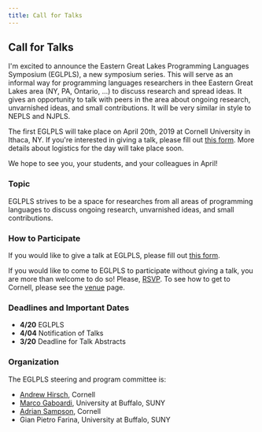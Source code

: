 ```yaml
---
title: Call for Talks
---
```


## Call for Talks

I'm excited to announce the Eastern Great Lakes Programming Languages Symposium (EGLPLS), a new symposium series. This will serve as an informal way for programming languages researchers in thee Eastern Great Lakes area (NY, PA, Ontario, ...) to discuss research and spread ideas. It gives an opportunity to talk with peers in the area about ongoing research, unvarnished ideas, and small contributions. It will be very similar in style to NEPLS and NJPLS.

The first EGLPLS will take place on April 20th, 2019 at Cornell University in Ithaca, NY. If you're interested in giving a talk, please fill out [this form][form]. More details about logistics for the day will take place soon.

We hope to see you, your students, and your colleagues in April!

[form]: https://goo.gl/forms/7VN7OXWpJyyRJrE62

### Topic

EGLPLS strives to be a space for researches from all areas of programming languages to discuss ongoing research, unvarnished ideas, and small contributions.

### How to Participate

If you would like to give a talk at EGLPLS, please fill out [this form][form].

If you would like to come to EGLPLS to participate without giving a talk, you are more than welcome to do so!
Please, [RSVP](https://goo.gl/forms/SvQWoM0kcMvISeL53).
To see how to get to Cornell, please see the [venue](/venue.html) page.

### Deadlines and Important Dates

- **4/20** EGLPLS
- **4/04** Notification of Talks
- **3/20** Deadline for Talk Abstracts

### Organization

The EGLPLS steering and program committee is:

* [Andrew Hirsch](http://akhirsch.science/), Cornell
* [Marco Gaboardi](http://www.acsu.buffalo.edu/~gaboardi/), University at Buffalo, SUNY
* [Adrian Sampson](http://www.cs.cornell.edu/~asampson/), Cornell
* Gian Pietro Farina, University at Buffalo, SUNY
